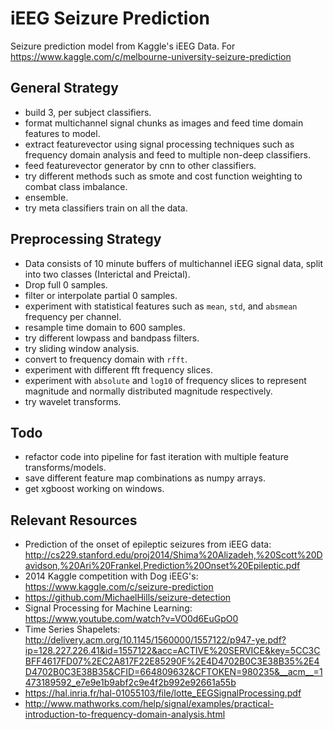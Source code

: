 # iEEG Seizure Prediction

Seizure prediction model from Kaggle's iEEG Data. For <https://www.kaggle.com/c/melbourne-university-seizure-prediction>

## General Strategy

- build 3, per subject classifiers.
- format multichannel signal chunks as images and feed time domain features to model.
- extract featurevector using signal processing techniques such as frequency domain analysis and feed to multiple non-deep classifiers.
- feed featurevector generator by cnn to other classifiers.
- try different methods such as smote and cost function weighting to combat class imbalance.
- ensemble.
- try meta classifiers train on all the data.

## Preprocessing Strategy

- Data consists of 10 minute buffers of multichannel iEEG signal data, split into two classes (Interictal and Preictal).
- Drop full 0 samples.
- filter or interpolate partial 0 samples.
- experiment with statistical features such as `mean`, `std`, and `absmean` frequency per channel.
- resample time domain to 600 samples.
- try different lowpass and bandpass filters.
- try sliding window analysis.
- convert to frequency domain with `rfft`.
- experiment with different fft frequency slices.
- experiment with `absolute` and `log10` of frequency slices to represent magnitude and normally distributed magnitude respectively.
- try wavelet transforms.

## Todo

- refactor code into pipeline for fast iteration with multiple feature transforms/models.
- save different feature map combinations as numpy arrays.
- get xgboost working on windows.

## Relevant Resources

- Prediction of the onset of epileptic seizures from iEEG data: <http://cs229.stanford.edu/proj2014/Shima%20Alizadeh,%20Scott%20Davidson,%20Ari%20Frankel,Prediction%20Onset%20Epileptic.pdf>
- 2014 Kaggle competition with Dog iEEG's: <https://www.kaggle.com/c/seizure-prediction>
- <https://github.com/MichaelHills/seizure-detection>
- Signal Processing for Machine Learning: <https://www.youtube.com/watch?v=VO0d6EuGpO0>
- Time Series Shapelets: <http://delivery.acm.org/10.1145/1560000/1557122/p947-ye.pdf?ip=128.227.226.41&id=1557122&acc=ACTIVE%20SERVICE&key=5CC3CBFF4617FD07%2EC2A817F22E85290F%2E4D4702B0C3E38B35%2E4D4702B0C3E38B35&CFID=664809632&CFTOKEN=980235&__acm__=1473189592_e7e9e1b9abf2c9e4f2b992e92661a55b>
- <https://hal.inria.fr/hal-01055103/file/lotte_EEGSignalProcessing.pdf>
- <http://www.mathworks.com/help/signal/examples/practical-introduction-to-frequency-domain-analysis.html>
